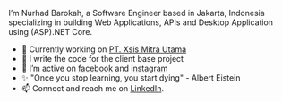 I’m Nurhad Barokah, a Software Engineer based in Jakarta, Indonesia specializing in building Web Applications, APIs and Desktop Application using (ASP).NET Core.

- 👋 Currently working on <a href="https://www.xsis.co.id/">PT. Xsis Mitra Utama</a> 
- 👀 I write the code for the client base project
- 🌱 I’m active on <a href="https://www.facebook.com/muhammadnurhad.barokah">facebook</a> and <a href="https://www.instagram.com/m.nurhadbarokah/">instagram</a>
- ✨ "Once you stop learning, you start dying" - Albert Eistein
- 📫 Connect and reach me on <a href="https://id.linkedin.com/in/mnurhadbarokah">LinkedIn</a>.

<!---
Nurhad/Nurhad is a ✨ special ✨ repository because its `README.md` (this file) appears on your GitHub profile.
You can click the Preview link to take a look at your changes.
--->
